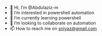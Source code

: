 - 👋 Hi, I’m @Abdulaziz-m
- 👀 I’m interested in powershell automation
- 🌱 I’m currently learning powershell
- 💞️ I’m looking to collaborate on automation
- 📫 How to reach me on sniyaz@gmail.com

<!---
Abdulaziz-m/Abdulaziz-m is a ✨ special ✨ repository because its `README.md` (this file) appears on your GitHub profile.
You can click the Preview link to take a look at your changes.
--->
